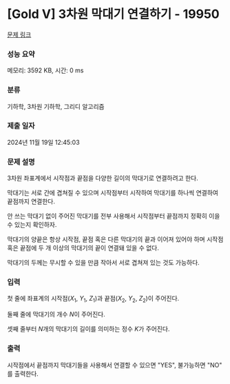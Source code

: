 # [Gold V] 3차원 막대기 연결하기 - 19950 

[문제 링크](https://www.acmicpc.net/problem/19950) 

### 성능 요약

메모리: 3592 KB, 시간: 0 ms

### 분류

기하학, 3차원 기하학, 그리디 알고리즘

### 제출 일자

2024년 11월 19일 12:45:03

### 문제 설명

<p>3차원 좌표계에서 시작점과 끝점을 다양한 길이의 막대기로 연결하려고 한다.</p>

<p>막대기는 서로 간에 겹쳐질 수 있으며 시작점부터 시작하여 막대기를 하나씩 연결하여 끝점까지 연결한다.</p>

<p>안 쓰는 막대기 없이 주어진 막대기를 전부 사용해서 시작점부터 끝점까지 정확히 이을 수 있는지 확인하자.</p>

<p>막대기의 양끝은 항상 시작점, 끝점 혹은 다른 막대기의 끝과 이어져 있어야 하며 시작점 혹은 끝점에 두 개 이상의 막대기의 끝이 연결돼 있을 수 없다.</p>

<p>막대기의 두께는 무시할 수 있을 만큼 작아서 서로 겹쳐져 있는 것도 가능하다.</p>

### 입력 

 <p>첫 줄에 좌표계의 시작점(<em>X</em><sub>1</sub>, <em>Y</em><sub>1</sub>, <em>Z</em><sub>1</sub>)과 끝점(<em>X</em><sub>2</sub>, <em>Y</em><sub>2</sub>, <em>Z</em><sub>2</sub>)이 주어진다.</p>

<p>둘째 줄에 막대기의 개수 <em>N</em>이 주어진다.</p>

<p>셋째 줄부터 <em>N</em>개의 막대기의 길이를 의미하는 정수 <em>K</em>가 주어진다.</p>

### 출력 

 <p>시작점에서 끝점까지 막대기들을 사용해서 연결할 수 있으면 "YES", 불가능하면 "NO" 를 출력한다.</p>

